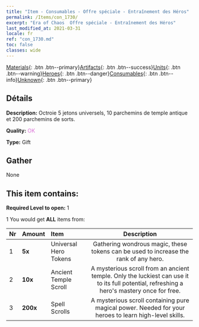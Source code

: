 ```yaml
---
title: "Item - Consumables - Offre spéciale - Entraînement des Héros"
permalink: /Items/con_1730/
excerpt: "Era of Chaos  Offre spéciale - Entraînement des Héros"
last_modified_at: 2021-03-31
locale: fr
ref: "con_1730.md"
toc: false
classes: wide
---
```

 [Materials](/fr/Items/){: .btn .btn--primary}[Artifacts](/fr/Items/Artifacts/){: .btn .btn--success}[Units](/fr/Items/Units/){: .btn .btn--warning}[Heroes](/fr/Items/Heroes/){: .btn .btn--danger}[Consumables](/fr/Items/Consumables/){: .btn .btn--info}[Unknown](/fr/Items/Unknown/){: .btn .btn--primary}

## Détails
 **Description:** Octroie 5 jetons universels, 10 parchemins de temple antique et 200 parchemins de sorts.

 **Quality:** <span style="color: #DA70D6">OK</span>

 **Type:** Gift

## Gather

  None

## This item contains:

 **Required Level to open:** 1

 1 You would get **ALL** items  from:

  | Nr | Amount |     Item    | Description |
  |:---|:-------|:------------|:-----------:|
  | 1 |  **5x** | Universal Hero Tokens | Gathering wondrous magic, these tokens can be used to increase the rank of any hero.  | 
  | 2 |  **10x** | Ancient Temple Scroll | A mysterious scroll from an ancient temple. Only the luckiest can use it to its full potential, refreshing a hero's mastery once for free.  | 
  | 3 |  **200x** | Spell Scrolls | A mysterious scroll containing pure magical power. Needed for your heroes to learn high-level skills.  | 
